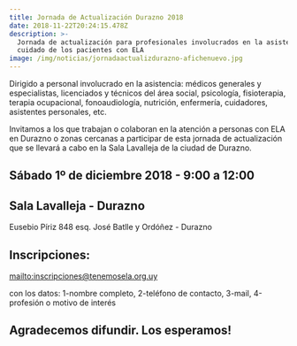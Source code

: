 ```yaml
---
title: Jornada de Actualización Durazno 2018
date: 2018-11-22T20:24:15.478Z
description: >-
  Jornada de actualización para profesionales involucrados en la asistencia y
  cuidado de los pacientes con ELA
image: /img/noticias/jornadaactualizdurazno-afichenuevo.jpg
---
```

Dirigido a personal involucrado en la asistencia: médicos generales y especialistas, licenciados y técnicos del área social, psicología, fisioterapia, terapia ocupacional, fonoaudiología, nutrición, enfermería, cuidadores, asistentes personales, etc.

Invitamos a los que trabajan o colaboran en la atención a personas con ELA en Durazno o zonas cercanas a participar de esta jornada de actualización que se llevará a cabo en la Sala Lavalleja de la ciudad de Durazno.



## Sábado 1º de diciembre 2018 - 9:00 a 12:00

## Sala Lavalleja - Durazno

Eusebio Píriz 848 esq. José Batlle y Ordóñez - Durazno



## Inscripciones:  

<mailto:inscripciones@tenemosela.org.uy>

con los datos: 1-nombre completo, 2-teléfono de contacto, 3-mail, 4-profesión o motivo de interés



## Agradecemos difundir. Los esperamos!
